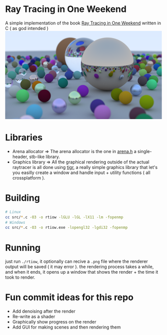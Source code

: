 # Ray Tracing in One Weekend
 A simple implementation of the book [Ray Tracing in One Weekend](https://raytracing.github.io/books/RayTracingInOneWeekend.html) written in C ( as god intended )
 ![](https://github.com/jukeliv/RTIOW/blob/520a024ba5aa7356fa33e357fe374aef16dbe7d5/default_scene_render.png)

# Libraries
 - Arena allocator => The arena allocator is the one in [arena.h](https://github.com/tsoding/arena/blob/master/arena.h) a single-header, stb-like library.
 - Graphics library => All the graphical rendering outside of the actual raytracer is all done using [tigr](https://github.com/erkkah/tigr/), a really simple graphics library that let's you easilly create a window and handle input + utility functions ( all crossplatform ).

# Building
 ```bash
 # Linux
 cc src/*.c -O3 -o rtiow -lGLU -lGL -lX11 -lm -fopenmp
 # Windows
 cc src/*.c -O3 -o rtiow.exe -lopengl32 -lgdi32 -fopenmp
 ```

# Running
 just run `./rtiow`, it optionally can recive a `.png` file where the renderer output will be saved ( it may error ).
 the rendering process takes a while, and when it ends, it opens up a window that shows the render + the time it took to render.

# Fun commit ideas for this repo
 - Add denoising after the render
 - Re-write as a shader
 - Graphically show progress on the render
 - Add GUI for making scenes and then rendering them
